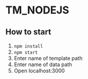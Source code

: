 # TM_NODEJS

## How to start

1. `npm install`
2. `npm start`
3. Enter name of template path
4. Enter name of data path
5. Open localhost:3000

